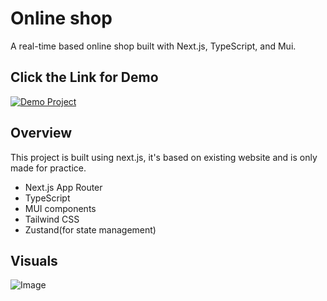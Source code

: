 # Online shop

A real-time based online shop built with Next.js, TypeScript, and Mui.

## Click the Link for Demo 

<a href="https://online-shop-five-roan.vercel.app/" target="_blank">
  <img src="https://img.shields.io/badge/Demo%20Project-Visit-yellow?style=for-the-badge&logo=vercel" alt="Demo Project" />
</a>

## Overview

This project is built using next.js, it's based on existing website and is only made for practice.

- Next.js App Router
- TypeScript
- MUI components
- Tailwind CSS
- Zustand(for state management)

## Visuals

![Image](https://github.com/user-attachments/assets/ade759db-bafb-4441-8923-9e797a0a4737)
